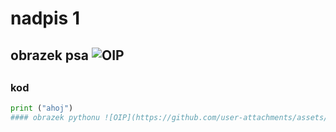 # nadpis 1
## obrazek psa ![OIP](https://github.com/user-attachments/assets/1ac61da4-401c-4809-86f9-0c0315cb07b3)
##


### kod
``` python
print ("ahoj")
#### obrazek pythonu ![OIP](https://github.com/user-attachments/assets/13d7e705-770e-4fd9-8fdb-dc4d8158f5fe)
